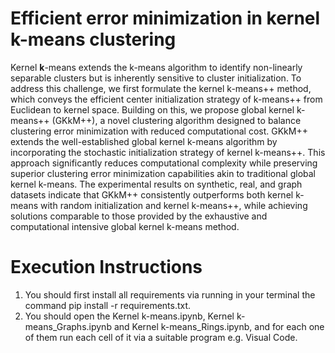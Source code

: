 # Efficient error minimization in kernel k-means clustering

Kernel **k**-means extends the k-means algorithm to identify non-linearly separable clusters but is inherently sensitive to cluster initialization. To address
this challenge, we first formulate the kernel k-means++ method, which conveys
the efficient center initialization strategy of k-means++ from Euclidean to kernel space. Building on this, we propose global kernel k-means++ (GKkM++), a
novel clustering algorithm designed to balance clustering error minimization with
reduced computational cost. GKkM++ extends the well-established global kernel
k-means algorithm by incorporating the stochastic initialization strategy of kernel
k-means++. This approach significantly reduces computational complexity while
preserving superior clustering error minimization capabilities akin to traditional
global kernel k-means. The experimental results on synthetic, real, and graph
datasets indicate that GKkM++ consistently outperforms both kernel k-means
with random initialization and kernel k-means++, while achieving solutions comparable to those provided by the exhaustive and computational intensive global
kernel k-means method.


# Execution Instructions
1) You should first install all requirements via running in your terminal the command pip install -r requirements.txt.
2) You should open the Kernel k-means.ipynb, Kernel k-means_Graphs.ipynb and Kernel k-means_Rings.ipynb, and for each one of them run each cell of it via a suitable program e.g. Visual Code.  
